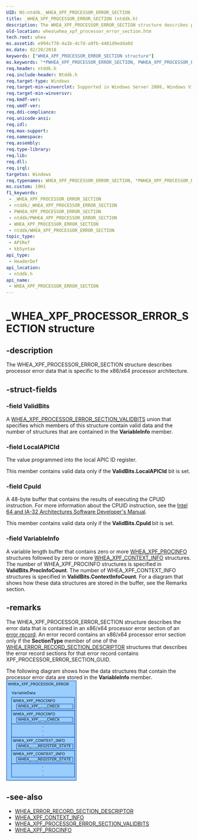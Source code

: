 ```yaml
---
UID: NS:ntddk._WHEA_XPF_PROCESSOR_ERROR_SECTION
title: _WHEA_XPF_PROCESSOR_ERROR_SECTION (ntddk.h)
description: The WHEA_XPF_PROCESSOR_ERROR_SECTION structure describes processor error data that is specific to the x86/x64 processor architecture.
old-location: whea\whea_xpf_processor_error_section.htm
tech.root: whea
ms.assetid: e994c778-4a1b-4c7d-a9fb-4481d9edda0d
ms.date: 02/20/2018
keywords: ["WHEA_XPF_PROCESSOR_ERROR_SECTION structure"]
ms.keywords: "*PWHEA_XPF_PROCESSOR_ERROR_SECTION, PWHEA_XPF_PROCESSOR_ERROR_SECTION, PWHEA_XPF_PROCESSOR_ERROR_SECTION structure pointer [WHEA Drivers and Applications], WHEA_XPF_PROCESSOR_ERROR_SECTION, WHEA_XPF_PROCESSOR_ERROR_SECTION structure [WHEA Drivers and Applications], _WHEA_XPF_PROCESSOR_ERROR_SECTION, ntddk/PWHEA_XPF_PROCESSOR_ERROR_SECTION, ntddk/WHEA_XPF_PROCESSOR_ERROR_SECTION, whea.whea_xpf_processor_error_section, whearef_e3338334-dc16-4242-9c30-0daaab2df957.xml"
req.header: ntddk.h
req.include-header: Ntddk.h
req.target-type: Windows
req.target-min-winverclnt: Supported in Windows Server 2008, Windows Vista SP1, and later versions of Windows.
req.target-min-winversvr: 
req.kmdf-ver: 
req.umdf-ver: 
req.ddi-compliance: 
req.unicode-ansi: 
req.idl: 
req.max-support: 
req.namespace: 
req.assembly: 
req.type-library: 
req.lib: 
req.dll: 
req.irql: 
targetos: Windows
req.typenames: WHEA_XPF_PROCESSOR_ERROR_SECTION, *PWHEA_XPF_PROCESSOR_ERROR_SECTION
ms.custom: 19H1
f1_keywords:
 - _WHEA_XPF_PROCESSOR_ERROR_SECTION
 - ntddk/_WHEA_XPF_PROCESSOR_ERROR_SECTION
 - PWHEA_XPF_PROCESSOR_ERROR_SECTION
 - ntddk/PWHEA_XPF_PROCESSOR_ERROR_SECTION
 - WHEA_XPF_PROCESSOR_ERROR_SECTION
 - ntddk/WHEA_XPF_PROCESSOR_ERROR_SECTION
topic_type:
 - APIRef
 - kbSyntax
api_type:
 - HeaderDef
api_location:
 - ntddk.h
api_name:
 - WHEA_XPF_PROCESSOR_ERROR_SECTION
---
```


# _WHEA_XPF_PROCESSOR_ERROR_SECTION structure


## -description

The WHEA_XPF_PROCESSOR_ERROR_SECTION structure describes processor error data that is specific to the x86/x64 processor architecture.

## -struct-fields

### -field ValidBits

A [WHEA_XPF_PROCESSOR_ERROR_SECTION_VALIDBITS](./ns-ntddk-_whea_xpf_processor_error_section_validbits.md) union that specifies which members of this structure contain valid data and the number of structures that are contained in the <b>VariableInfo</b> member.

### -field LocalAPICId

The value programmed into the local APIC ID register.

This member contains valid data only if the <b>ValidBits.LocalAPICId</b> bit is set.

### -field CpuId

A 48-byte buffer that contains the results of executing the CPUID instruction. For more information about the CPUID instruction, see the <a href="https://go.microsoft.com/fwlink/p/?linkid=78804">Intel 64 and IA-32 Architectures Software Developer's Manual</a>.

This member contains valid data only if the <b>ValidBits.CpuId </b>bit is set.

### -field VariableInfo

A variable length buffer that contains zero or more [WHEA_XPF_PROCINFO](./ns-ntddk-_whea_xpf_procinfo.md) structures followed by zero or more [WHEA_XPF_CONTEXT_INFO](./ns-ntddk-_whea_xpf_context_info.md) structures. The number of WHEA_XPF_PROCINFO structures is specified in <b>ValidBits.ProcInfoCount</b>. The number of WHEA_XPF_CONTEXT_INFO structures is specified in <b>ValidBits.ContextInfoCount</b>. For a diagram that shows how these data structures are stored in the buffer, see the Remarks section.

## -remarks

The WHEA_XPF_PROCESSOR_ERROR_SECTION structure describes the error data that is contained in an x86/x64 processor error section of an [error record](/windows-hardware/drivers/whea/error-records). An error record contains an x86/x64 processor error section only if the <b>SectionType </b>member of one of the [WHEA_ERROR_RECORD_SECTION_DESCRIPTOR](./ns-ntddk-_whea_error_record_section_descriptor.md) structures that describes the error record sections for that error record contains XPF_PROCESSOR_ERROR_SECTION_GUID.

The following diagram shows how the data structures that contain the processor error data are stored in the <b>VariableInfo</b> member.
<img alt="Diagram illustrating how the data structures that contain the processor error data are stored in the VariableInfo member" src="images/wheaxpfsection.png"/>

## -see-also

- [WHEA_ERROR_RECORD_SECTION_DESCRIPTOR](./ns-ntddk-_whea_error_record_section_descriptor.md)
- [WHEA_XPF_CONTEXT_INFO](./ns-ntddk-_whea_xpf_context_info.md)
- [WHEA_XPF_PROCESSOR_ERROR_SECTION_VALIDBITS](./ns-ntddk-_whea_xpf_processor_error_section_validbits.md)
- [WHEA_XPF_PROCINFO](./ns-ntddk-_whea_xpf_procinfo.md)